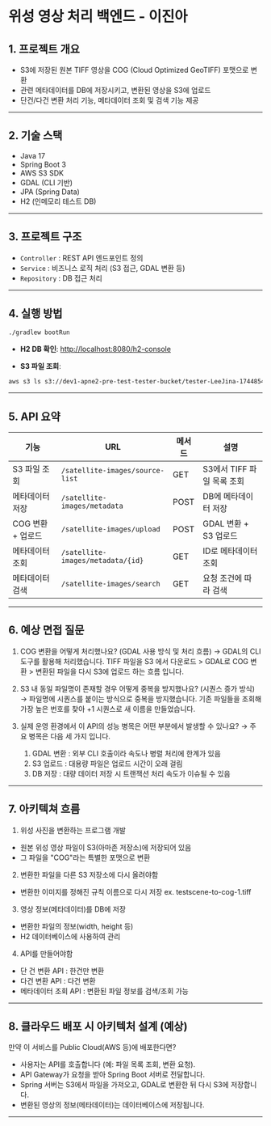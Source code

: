 # 위성 영상 처리 백엔드 - 이진아

## 1. 프로젝트 개요
- S3에 저장된 원본 TIFF 영상을 COG (Cloud Optimized GeoTIFF) 포맷으로 변환
- 관련 메타데이터를 DB에 저장시키고, 변환된 영상을 S3에 업로드
- 단건/다건 변환 처리 기능, 메타데이터 조회 및 검색 기능 제공

---

## 2. 기술 스택
- Java 17
- Spring Boot 3
- AWS S3 SDK
- GDAL (CLI 기반)
- JPA (Spring Data)
- H2 (인메모리 테스트 DB)

---

## 3. 프로젝트 구조
- `Controller` : REST API 엔드포인트 정의
- `Service` : 비즈니스 로직 처리 (S3 접근, GDAL 변환 등)
- `Repository` : DB 접근 처리

---

## 4. 실행 방법
```bash
./gradlew bootRun
```
- **H2 DB 확인**: [http://localhost:8080/h2-console](http://localhost:8080/h2-console)  

- **S3 파일 조회**:
```bash
aws s3 ls s3://dev1-apne2-pre-test-tester-bucket/tester-LeeJina-1744854818/
```

---

## 5. API 요약

| 기능              | URL                                   | 메서드 | 설명                         |
|-------------------|----------------------------------------|--------|------------------------------|
| S3 파일 조회       | `/satellite-images/source-list`        | GET    | S3에서 TIFF 파일 목록 조회   |
| 메타데이터 저장    | `/satellite-images/metadata`           | POST   | DB에 메타데이터 저장         |
| COG 변환 + 업로드 | `/satellite-images/upload`             | POST   | GDAL 변환 + S3 업로드        |
| 메타데이터 조회    | `/satellite-images/metadata/{id}`      | GET    | ID로 메타데이터 조회         |
| 메타데이터 검색    | `/satellite-images/search`             | GET    | 요청 조건에 따라 검색        |



---

## 6. 예상 면접 질문

1. COG 변환을 어떻게 처리했나요? (GDAL 사용 방식 및 처리 흐름)
→ GDAL의 CLI 도구를 활용해 처리했습니다.
   TIFF 파일을 S3 에서 다운로드 > GDAL로 COG 변환 > 변환된 파일을 다시 S3에 업로드 하는 흐름 입니다.


2. S3 내 동일 파일명이 존재할 경우 어떻게 중복을 방지했나요? (시퀀스 증가 방식)
→ 파일명에 시퀀스를 붙이는 방식으로 중복을 방지했습니다.
   기존 파일들을 조회해 가장 높은 번호를 찾아 +1 시퀀스로 새 이름을 만들었습니다.


3. 실제 운영 환경에서 이 API의 성능 병목은 어떤 부분에서 발생할 수 있나요?
→ 주요 병목은 다음 세 가지 입니다.
   1. GDAL 변환 : 외부 CLI 호출이라 속도나 병렬 처리에 한계가 있음
   2. S3 업로드 : 대용량 파일은 업로드 시간이 오래 걸림
   3. DB 저장 : 대량 데이터 저장 시 트랜잭션 처리 속도가 이슈될 수 있음

---

## 7. 아키텍쳐 흐름
1. 위성 사진을 변환하는 프로그램 개발

- 원본 위성 영상 파일이 S3(아마존 저장소)에 저장되어 있음
- 그 파일을 "COG"라는 특별한 포맷으로 변환

2. 변환한 파일을 다른 S3 저장소에 다시 올려야함
- 변환한 이미지를 정해진 규칙 이름으로 다시 저장
ex. testscene-to-cog-1.tiff

3. 영상 정보(메타데이터)를 DB에 저장
- 변환한 파일의 정보(width, height 등)
- H2 데이터베이스에 사용하여 관리

4. API를 만들어야함
- 단 건 변환 API : 한건만 변환
- 다건 변환 API : 다건 변환
- 메타데이터 조회 API : 변환된 파일 정보를 검색/조회 가능

---

## 8. 클라우드 배포 시 아키텍처 설계 (예상)
만약 이 서비스를 Public Cloud(AWS 등)에 배포한다면?
- 사용자는 API를 호출합니다 (예: 파일 목록 조회, 변환 요청).
- API Gateway가 요청을 받아 Spring Boot 서버로 전달합니다.
- Spring 서버는 S3에서 파일을 가져오고, GDAL로 변환한 뒤 다시 S3에 저장합니다.
- 변환된 영상의 정보(메타데이터)는 데이터베이스에 저장됩니다.


--------------------------------------------------------------------------------------